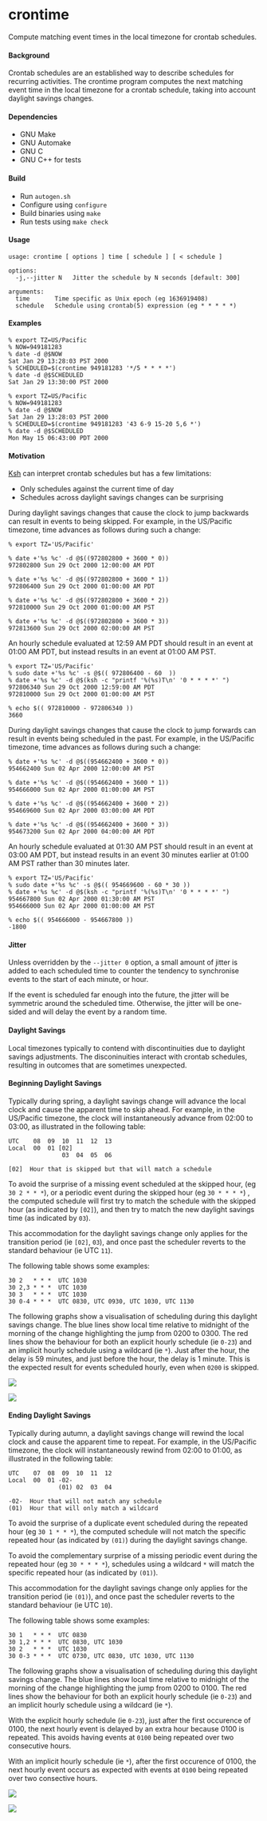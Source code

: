 crontime
========

Compute matching event times in the local timezone for crontab schedules.

#### Background

Crontab schedules are an established way to describe schedules
for recurring activities. The crontime program computes the
next matching event time in the local timezone for a crontab schedule,
taking into account daylight savings changes.

#### Dependencies

* GNU Make
* GNU Automake
* GNU C
* GNU C++ for tests

#### Build

* Run `autogen.sh`
* Configure using `configure`
* Build binaries using `make`
* Run tests using `make check`

#### Usage

```
usage: crontime [ options ] time [ schedule ] [ < schedule ]

options:
  -j,--jitter N   Jitter the schedule by N seconds [default: 300]

arguments:
  time       Time specific as Unix epoch (eg 1636919408)
  schedule   Schedule using crontab(5) expression (eg * * * * *)
```

#### Examples

```
% export TZ=US/Pacific
% NOW=949181283
% date -d @$NOW
Sat Jan 29 13:28:03 PST 2000
% SCHEDULED=$(crontime 949181283 '*/5 * * * *')
% date -d @$SCHEDULED
Sat Jan 29 13:30:00 PST 2000
```

```
% export TZ=US/Pacific
% NOW=949181283
% date -d @$NOW
Sat Jan 29 13:28:03 PST 2000
% SCHEDULED=$(crontime 949181283 '43 6-9 15-20 5,6 *')
% date -d @$SCHEDULED
Mon May 15 06:43:00 PDT 2000
```

#### Motivation

[Ksh](https://github.com/ksh93/ksh/blob/master/src/lib/libast/tm/tmxdate.c#L521)
can interpret crontab schedules but has a few limitations:
* Only schedules against the current time of day
* Schedules across daylight savings changes can be surprising

During daylight savings changes that cause the clock
to jump backwards can result in events to being
skipped. For example, in the US/Pacific timezone,
time advances as follows during such a change:

```
% export TZ='US/Pacific'

% date +'%s %c' -d @$((972802800 + 3600 * 0))
972802800 Sun 29 Oct 2000 12:00:00 AM PDT

% date +'%s %c' -d @$((972802800 + 3600 * 1))
972806400 Sun 29 Oct 2000 01:00:00 AM PDT

% date +'%s %c' -d @$((972802800 + 3600 * 2))
972810000 Sun 29 Oct 2000 01:00:00 AM PST

% date +'%s %c' -d @$((972802800 + 3600 * 3))
972813600 Sun 29 Oct 2000 02:00:00 AM PST
```

An hourly schedule evaluated at 12:59 AM PDT should
result in an event at 01:00 AM PDT, but instead
results in an event at 01:00 AM PST.

```
% export TZ='US/Pacific'
% sudo date +'%s %c' -s @$(( 972806400 - 60  ))
% date +'%s %c' -d @$(ksh -c "printf '%(%s)T\n' '0 * * * *' ")
972806340 Sun 29 Oct 2000 12:59:00 AM PDT
972810000 Sun 29 Oct 2000 01:00:00 AM PST

% echo $(( 972810000 - 972806340 ))
3660

```

During daylight savings changes that cause the clock to
jump forwards can result in events being scheduled in the past.
For example, in the US/Pacific timezone, time advances
as follows during such a change:

```
% date +'%s %c' -d @$((954662400 + 3600 * 0))
954662400 Sun 02 Apr 2000 12:00:00 AM PST

% date +'%s %c' -d @$((954662400 + 3600 * 1))
954666000 Sun 02 Apr 2000 01:00:00 AM PST

% date +'%s %c' -d @$((954662400 + 3600 * 2))
954669600 Sun 02 Apr 2000 03:00:00 AM PDT

% date +'%s %c' -d @$((954662400 + 3600 * 3))
954673200 Sun 02 Apr 2000 04:00:00 AM PDT
```

An hourly schedule evaluated at 01:30 AM PST should
result in an event at 03:00 AM PDT, but instead
results in an event 30 minutes earlier at 01:00 AM PST
rather than 30 minutes later.

```
% export TZ='US/Pacific'
% sudo date +'%s %c' -s @$(( 954669600 - 60 * 30 ))
% date +'%s %c' -d @$(ksh -c "printf '%(%s)T\n' '0 * * * *' ")
954667800 Sun 02 Apr 2000 01:30:00 AM PST
954666000 Sun 02 Apr 2000 01:00:00 AM PST

% echo $(( 954666000 - 954667800 ))
-1800
```

#### Jitter

Unless overridden by the `--jitter 0` option, a small amount of jitter
is added to each scheduled time to counter the tendency to synchronise
events to the start of each minute, or hour.

If the event is scheduled far enough into the future, the jitter will
be symmetric around the scheduled time. Otherwise, the jitter will
be one-sided and will delay the event by a random time.

#### Daylight Savings

Local timezones typically to contend with discontinuities due to daylight
savings adjustments. The disconinuities interact with crontab schedules,
resulting in outcomes that are sometimes unexpected.

#### Beginning Daylight Savings

Typically during spring, a daylight savings change will advance the local
clock and cause the apparent time to skip ahead. For example, in the
US/Pacific timezone, the clock will instantaneously advance from 02:00
to 03:00, as illustrated in the following table:

```
UTC    08  09  10  11  12  13
Local  00  01 [02]
               03  04  05  06

[02]  Hour that is skipped but that will match a schedule
```

To avoid the surprise of a missing event scheduled at the skipped hour,
(eg `30 2 * * *`), or a periodic event during the skipped hour
(eg `30 * * * *`) , the computed schedule will first try to match the
schedule with the skipped hour (as indicated by `[02]`), and then try to
match the new daylight savings time (as indicated by `03`).

This accommodation for the daylight savings change only applies for
the transition period (ie `[02]`, `03`), and once past the scheduler
reverts to the standard behaviour (ie UTC `11`).

The following table shows some examples:

```
30 2   * * *  UTC 1030
30 2,3 * * *  UTC 1030
30 3   * * *  UTC 1030
30 0-4 * * *  UTC 0830, UTC 0930, UTC 1030, UTC 1130
```

The following graphs show a visualisation of scheduling during this
daylight savings change. The blue lines show local time relative to
midnight of the morning of the change highlighting the jump from 0200
to 0300. The red lines show the behaviour for both an explicit hourly
schedule (ie `0-23`) and an implicit hourly schedule using a wildcard
(ie `*`). Just after the hour, the delay is 59 minutes, and just before
the hour, the delay is 1 minute. This is the expected result for events
scheduled hourly, even when `0200` is skipped.

![](https://github.com/earlchew/crontime/blob/main/Spring-DST-0-23.png)

![](https://github.com/earlchew/crontime/blob/main/Spring-DST-Wildcard.png)


#### Ending Daylight Savings

Typically during autumn, a daylight savings change will rewind the local
clock and cause the apparent time to repeat. For example, in the
US/Pacific timezone, the clock will instantaneously rewind from 02:00
to 01:00, as illustrated in the following table:

```
UTC    07  08  09  10  11  12
Local  00  01 -02-
              (01) 02  03  04

-02-  Hour that will not match any schedule
(01)  Hour that will only match a wildcard
```

To avoid the surprise of a duplicate event scheduled during the repeated hour
(eg `30 1 * * *`), the computed schedule will not match the specific
repeated hour (as indicated by `(01)`) during the daylight savings change.

To avoid the complementary surprise of a missing periodic event during
the repeated hour (eg `30 * * * *`), schedules using a wildcard `*` will
match the specific repeated hour (as indicated by `(01)`).

This accommodation for the daylight savings change only applies for
the transition period (ie `(01)`), and once past the scheduler
reverts to the standard behaviour (ie UTC `10`).

The following table shows some examples:

```
30 1   * * *  UTC 0830
30 1,2 * * *  UTC 0830, UTC 1030
30 2   * * *  UTC 1030
30 0-3 * * *  UTC 0730, UTC 0830, UTC 1030, UTC 1130
```

The following graphs show a visualisation of scheduling during this
daylight savings change. The blue lines show local time relative to
midnight of the morning of the change highlighting the jump from 0200
to 0100. The red lines show the behaviour for both an explicit hourly
schedule (ie `0-23`) and an implicit hourly schedule using a wildcard
(ie `*`).

With the explicit hourly schedule (ie `0-23`), just after the first
occurence of 0100, the next hourly event is delayed by an extra hour
because 0100 is repeated. This avoids having events at `0100` being
repeated over two consecutive hours.

With an implicit hourly schedule (ie `*`), after the first occurence
of 0100, the next hourly event occurs as expected with events at `0100`
being repeated over two consective hours.

![](https://github.com/earlchew/crontime/blob/main/Autumn-DST-0-23.png)

![](https://github.com/earlchew/crontime/blob/main/Autumn-DST-Wildcard.png)
